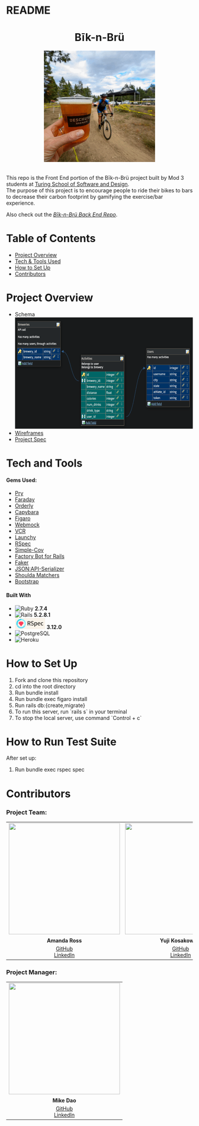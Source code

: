 # README

<h1 align="center">Bīk-n-Brü</h1>
<center><img src="app/assets/images/bikesbrews_giphy.gif" alt="Deschutes Brewery GIF" class="center" width="300" height="300"></center>
<br>
  
This repo is the Front End portion of the Bīk-n-Brü project built by Mod 3 students at [Turing School of Software and Design](https://turing.edu/). <br>
The purpose of this project is to encourage people to ride their bikes to bars to decrease their carbon footprint by gamifying the exercise/bar experience. 

Also check out the *[Bīk-n-Brü Back End Repo](https://github.com/Bik-n-Bru/BE-Bik-n-Bru)*.
<br>

# Table of Contents
- [Project Overview](#project-overview)
- [Tech & Tools Used](#tech-and-tools)
- [How to Set Up](#how-to-set-up)
- [Contributors](#contributors)
    

# Project Overview

  <!-- A user signs in using their [Strava](https://www.strava.com/) authentication. If they don't currently have a Strava Login there will be a link to take them to the Strava 
  website and create a login there.

  Upon logging in, the user will see
  The theoretical money that the user saves in gas costs by riding their bike is calculated when a bar trip is logged. That sum can then be used to 
  "purchase" drinks at the brewery they attended.
  The user will also be able to find breweries near their location, log their riding activy to a bar and earn badges for certain accomplishments (number of breweries
  visited, amount of CO2 they have offset by riding their bike vs driving and the chance to be on the app leader board based on miles ridden).  -->

- Schema <br> <img src="app/assets/images/Schema_1_4_23.png" width="700" height="300">
- [Wireframes](https://www.figma.com/file/hjW32yDb6WSBuInlizzRw9/Welcome?node-id=0%3A1&t=LYBwunAfTTKQwib7-0)
- [Project Spec](https://backend.turing.edu/module3/projects/consultancy/)


# Tech and Tools
#### Gems Used:
  - [Pry](https://github.com/pry/pry-rails)
  - [Faraday](https://lostisland.github.io/faraday/)
  - [Orderly](https://github.com/jmondo/orderly)
  - [Capybara](https://github.com/teamcapybara/capybara)
  - [Figaro](https://github.com/laserlemon/figaro)
  - [Webmock](https://github.com/bblimke/webmock)
  - [VCR](https://github.com/vcr/vcr)
  - [Launchy](https://github.com/copiousfreetime/launchy)
  - [RSpec](https://github.com/rspec/rspec-metagem)
  - [Simple-Cov](https://github.com/simplecov-ruby/simplecov)
  - [Factory Bot for Rails](https://github.com/thoughtbot/factory_bot_rails)
  - [Faker](https://github.com/faker-ruby/faker)
  - [JSON:API-Serializer](https://github.com/jsonapi-serializer/jsonapi-serializer)
  - [Shoulda Matchers](https://github.com/thoughtbot/shoulda-matchers)
  - [Bootstrap](https://github.com/twbs/bootstrap) 

#### Built With
  - ![Ruby](https://img.shields.io/badge/Ruby-CC342D?style=for-the-badge&logo=ruby&logoColor=white) **2.7.4**
  - ![Rails](https://img.shields.io/badge/Ruby_on_Rails-CC0000?style=for-the-badge&logo=ruby-on-rails&logoColor=white) **5.2.8.1**
  - <img src="app/assets/images/rspec_badge.png" alt="RSpec" height="30"> **3.12.0**
  - ![PostgreSQL](https://img.shields.io/badge/PostgreSQL-316192?style=for-the-badge&logo=postgresql&logoColor=white)
  - ![Heroku](https://img.shields.io/badge/Heroku-430098?style=for-the-badge&logo=heroku&logoColor=white)

# How to Set Up
<ol>
  <li>Fork and clone this repository</li>
  <li>cd into the root directory</li>
  <li>Run bundle install</li>
  <li>Run bundle exec figaro install</li>
  <li>Run rails db:{create,migrate}</li>
  <li>To run this server, run `rails s` in your terminal</li>
  <li>To stop the local server, use command `Control + c`</li>
</ol>

# How to Run Test Suite
  After set up:
  <ol>
    <li>Run bundle exec rspec spec</li>
  </ol>

# Contributors

### Project Team:
<style>
      table,
      
      td {
        text-align: center;
        vertical-align: middle;
      }
</style>
<table>
  <tr>
    <td><img src="https://avatars.githubusercontent.com/u/101589894?v=4" width="300" height="300"></td>
    <td><img src="https://avatars.githubusercontent.com/u/108035840?v=4" width="300" height="300"></td>
    <td><img src="https://avatars.githubusercontent.com/u/108554663?v=4" width="300" height="300"></td>
    <td><img src="https://avatars.githubusercontent.com/u/108249540?v=4" width="300" height="300"></td>
    <td><img src="https://avatars.githubusercontent.com/u/102780642?s=400&u=caf69a9ee867dd111a5c160cf96d6a8ca33add7c&v=4" width="300" height="300"></td>
  </tr>
  <tr>
    <td><strong>Amanda Ross</strong></td>
    <td><strong>Yuji Kosakowski</strong></td>
    <td><strong>Rich Kaht</strong></td>
    <td><strong>Gabe Nuñez</strong></td>
    <td><strong>Annie Pulzone</strong></td>
  </tr>
  <tr>
    <td>
      <a href="https://github.com/amikaross">GitHub</a><br>
      <a href="https://www.linkedin.com/in/amanda-ross-2a62093a/">LinkedIn</a>
    </td>
    <td>
      <a href="https://github.com/Yuji3000">GitHub</a><br>
      <a href="https://www.linkedin.com/in/yujikosa/">LinkedIn</a>
    </td>
    <td>
      <a href="https://github.com/Freeing3092">GitHub</a><br>
    </td>
    <td>
      <a href="https://github.com/MisterJackpots">GitHub</a><br>
      <a href="https://www.linkedin.com/in/gabriel-c-nunez/">LinkedIn</a>
    </td>
    <td>
      <a href="https://github.com/ajpulzone">GitHub</a><br>
      <a href="https://www.linkedin.com/in/annie-pulzone/">LinkedIn</a>
    </td>
  </tr>
</table>

### Project Manager:
<table>
  <tr>
    <td><img src="https://avatars.githubusercontent.com/u/3011748?v=4" width="300" height="300"></td>
  </tr>
  <tr>
    <td><strong>Mike Dao</strong></td>
  </tr>
  <tr>
    <td>
      <a href="https://https://github.com/mikedao">GitHub</a><br>
      <a href="https://www.linkedin.com/in/michaeldao/">LinkedIn</a>
    </td>
  </tr>
</table>


  